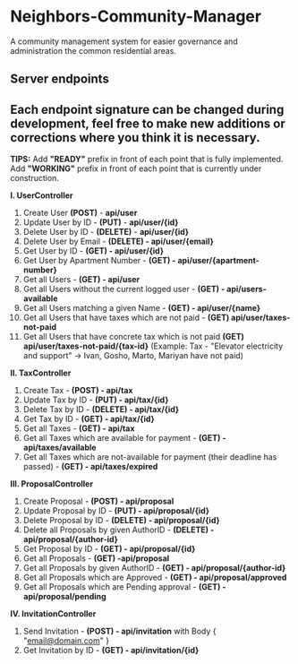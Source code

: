 # Neighbors-Community-Manager
A community management system for easier governance and administration the common residential areas.

Server endpoints
----------------

**Each endpoint signature can be changed during development, feel free to make new additions or corrections where you think it is necessary.**
------------------------------------------------------------------------

**TIPS:** 
Add **"READY"** prefix in front of each point that is fully implemented.
Add **"WORKING"** prefix in front of each point that is currently under construction.


**I. UserController** 

 1. Create User **(POST)** - **api/user**
 2. Update User by ID - **(PUT)** - **api/user/{id}**
 3. Delete User by ID - **(DELETE)** - **api/user/{id}**
 4. Delete User by Email - **(DELETE) - api/user/{email}**
 5. Get User by ID - **(GET) - api/user/{id}**
 6. Get User by Apartment Number - **(GET) - api/user/{apartment-number}**
 6. Get all Users - **(GET) - api/user**
 7. Get all Users without the current logged user - **(GET) - api/users-available**
 8. Get all Users matching a given Name - **(GET) - api/user/{name}**
 9. Get all Users that have taxes which are not paid - **(GET) api/user/taxes-not-paid**
 10. Get all Users that have concrete tax which is not paid **(GET) api/user/taxes-not-paid/{tax-id}**
(Example: Tax - "Elevator electricity and support" -> Ivan, Gosho, Marto, Mariyan have not paid)

**II. TaxController**

 1. Create Tax - **(POST) - api/tax**
 2. Update Tax by ID - **(PUT) - api/tax/{id}**
 3. Delete Tax by ID - **(DELETE) - api/tax/{id}**
 4. Get Tax by ID - **(GET) - api/tax/{id}**
 5. Get all Taxes - **(GET) - api/tax**
 6. Get all Taxes which are available for payment - **(GET) - api/taxes/available**
 7. Get all Taxes which are not-available for payment (their deadline has passed) - **(GET) - api/taxes/expired**

**III. ProposalController**

 1. Create Proposal - **(POST) - api/proposal**
 2. Update Proposal by ID - **(PUT) - api/proposal/{id}**
 3. Delete Proposal by ID - **(DELETE) - api/proposal/{id}**
 4. Delete all Proposals by given AuthorID - **(DELETE) - api/proposal/{author-id}**
 5. Get Proposal by ID - **(GET) - api/proposal/{id}**
 6. Get all Proposals - **(GET) -api/proposal**
 7. Get all Proposals by given AuthorID - **(GET) - api/proposal/{author-id}**
 8. Get all Proposals which are Approved - **(GET) - api/proposal/approved**
 9. Get all Proposals which are Pending approval - **(GET) - api/proposal/pending**

**IV. InvitationController**
 1. Send Invitation - **(POST) - api/invitation** with Body { "email@domain.com" }
 1. Get Invitation by ID - **(GET) - api/invitation/{id}**
